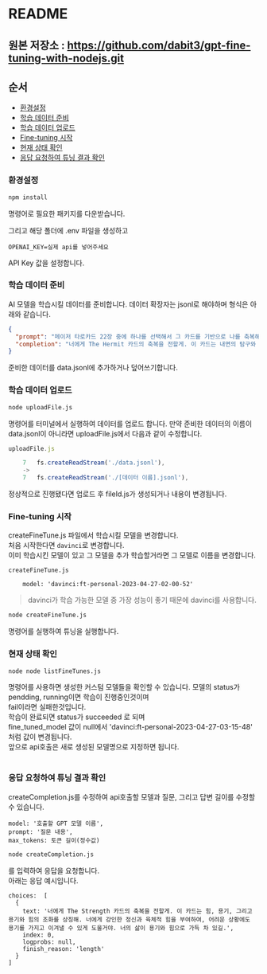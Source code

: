 # README

## 원본 저장소 : https://github.com/dabit3/gpt-fine-tuning-with-nodejs.git

## 순서

- [환경설정](#환경설정)
- [학습 데이터 준비](#학습-데이터-준비)
- [학습 데이터 업로드](#학습-데이터-업로드)
- [Fine-tuning 시작](#fine-tuning-시작)
- [현재 상태 확인](#현재-상태-확인)
- [응답 요청하여 튜닝 결과 확인](#응답-요청하여-튜닝-결과-확인)

### 환경설정

```sh
npm install
```

명령어로 필요한 패키지를 다운받습니다.

그리고 해당 폴더에 .env 파일을 생성하고

```text
OPENAI_KEY=실제 api를 넣어주세요
```

API Key 값을 설정합니다.
<br/>

### 학습 데이터 준비

AI 모델을 학습시킬 데이터를 준비합니다.
데이터 확장자는 jsonl로 해야하며 형식은 아래와 같습니다.

```json
{
  "prompt": "메이저 타로카드 22장 중에 하나를 선택해서 그 카드를 기반으로 나를 축복해줘.",
  "completion": "너에게 The Hermit 카드의 축복을 전할게. 이 카드는 내면의 탐구와 자아 찾기, 그리고 지혜의 상징이야. 너가 자신의 내면을 발견하고, 지혜와 통찰력을 키울 수 있는 힘을 부여할거야. 너의 삶이 내면의 평화와 지혜로 가득 차 있길."
}
```

준비한 데이터를 data.jsonl에 추가하거나 덮어쓰기합니다.
<br/>

### 학습 데이터 업로드

```sh
node uploadFile.js
```

명령어를 터미널에서 실행하여 데이터를 업로드 합니다.
만약 준비한 데이터의 이름이 data.jsonl이 아니라면 uploadFile.js에서 다음과 같이 수정합니다.

```javascript
uploadFile.js

    7   fs.createReadStream('./data.jsonl'),
    ->
    7   fs.createReadStream('./[데이터 이름].jsonl'),
```

정상적으로 진행됐다면 업로드 후 fileId.js가 생성되거나 내용이 변경됩니다.
<br/>

### Fine-tuning 시작

createFineTune.js 파일에서 학습시킬 모델을 변경합니다.  
처음 시작한다면 `davinci`로 변경합니다.  
이미 학습시킨 모델이 있고 그 모델을 추가 학습할거라면 그 모델로 이름을 변경합니다.

```
createFineTune.js

    model: 'davinci:ft-personal-2023-04-27-02-00-52'
```

> davinci가 학습 가능한 모델 중 가장 성능이 좋기 때문에 davinci를 사용합니다.

```sh
node createFineTune.js
```

명령어를 실행하여 튜닝을 실행합니다.
<br/>

### 현재 상태 확인

```sh
node node listFineTunes.js
```

명령어를 사용하면 생성한 커스텀 모델들을 확인할 수 있습니다.
모델의 status가 pendding, running이면 학습이 진행중인것이며  
fail이라면 실패한것입니다.  
학습이 완료되면 status가 succeeded 로 되며  
fine_tuned_model 값이 null에서 'davinci:ft-personal-2023-04-27-03-15-48' 처럼 값이 변경됩니다.  
앞으로 api호출은 새로 생성된 모델명으로 지정하면 됩니다.  
<br/>

### 응답 요청하여 튜닝 결과 확인

createCompletion.js를 수정하여 api호출할 모델과 질문, 그리고 답변 길이를 수정할 수 있습니다.

```
model: '호출할 GPT 모델 이름',
prompt: '질문 내용',
max_tokens: 토큰 길이(정수값)
```

```sh
node createCompletion.js
```

를 입력하여 응답을 요청합니다.  
아래는 응답 예시입니다.

```text
choices:  [
  {
    text: '너에게 The Strength 카드의 축복을 전할게. 이 카드는 힘, 용기, 그리고 용기와 힘의 조화를 상징해. 너에게 강인한 정신과 육체적 힘을 부여하여, 어려운 상황에도 용기를 가지고 이겨낼 수 있게 도울거야. 너의 삶이 용기와 힘으로 가득 차 있길.',
    index: 0,
    logprobs: null,
    finish_reason: 'length'
  }
]
```
